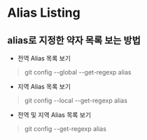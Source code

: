 # Alias Listing

## alias로 지정한 약자 목록 보는 방법

* 전역 Alias 목록 보기
> git config --global --get-regexp alias

* 지역 Alias 목록 보기
> git config --local --get-regexp alias

* 전역 및 지역 Alias 목록 보기
> git config --get-regexp alias

